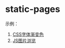 # static-pages

示例：
1. [CSS字体渐变色](https://wumaozheng.com/blog/index.html)
2. [JS图片浏览](https://wumaozheng.com/blog/image.html)
